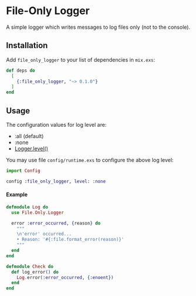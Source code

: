# File-Only Logger

A simple logger which writes messages to log files only (not to the console).

## Installation

Add `file_only_logger` to your list of dependencies in `mix.exs`:

```elixir
def deps do
  [
    {:file_only_logger, "~> 0.1.0"}
  ]
end
```

## Usage

The configuration values for log level are:

- :all (default)
- :none
- [Logger.level()](https://hexdocs.pm/logger/Logger.html#t:level/0)

You may use file `config/runtime.exs` to configure the above log level:

```elixir
import Config

config :file_only_logger, level: :none
```

#### Example

```elixir
defmodule Log do
  use File.Only.Logger

  error :error_occurred, {reason} do
    """
    \n'error' occurred...
    • Reason: '#{:file.format_error(reason)}'
    """
  end
end

defmodule Check do
  def log_error() do
    Log.error(:error_occurred, {:enoent})
  end
end
```
